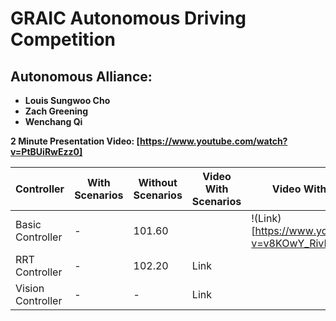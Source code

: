 ﻿# GRAIC Autonomous Driving Competition

## Autonomous Alliance:
- **Louis Sungwoo Cho**
- **Zach Greening**
- **Wenchang Qi**

**2 Minute Presentation Video: [https://www.youtube.com/watch?v=PtBUiRwEzz0]**


| Controller         | With Scenarios | Without Scenarios | Video With Scenarios | Video Without Scenarios |
|--------------------|----------------|--------------------|------|--------------------|
| Basic Controller   | -              | 101.60             |      |!(Link)[https://www.youtube.com/watch?v=v8KOwY_RivM] |
| RRT Controller     | -              | 102.20             | Link |  |
| Vision Controller  | -              | -                  | Link |   |



